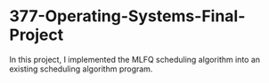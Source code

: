 # 377-Operating-Systems-Final-Project
In this project, I implemented the MLFQ scheduling algorithm into an existing scheduling algorithm program. 
